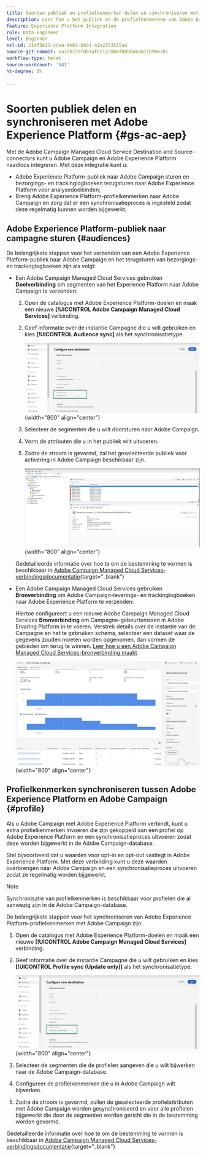 ```yaml
---
title: Soorten publiek en profielkenmerken delen en synchroniseren met Adobe Experience Platform
description: Leer hoe u het publiek en de profielkenmerken van Adobe Experience Platform kunt synchroniseren met Campagne
feature: Experience Platform Integration
role: Data Engineer
level: Beginner
exl-id: 21cf5611-ccaa-4e83-8891-a1a2353515aa
source-git-commit: ea37b72efd03afb212c060f809b6ba077b996701
workflow-type: tm+mt
source-wordcount: '541'
ht-degree: 0%

---
```


# Soorten publiek delen en synchroniseren met Adobe Experience Platform {#gs-ac-aep}

Met de Adobe Campaign Managed Cloud Service Destination and Source-connectors kunt u Adobe Campaign en Adobe Experience Platform naadloos integreren. Met deze integratie kunt u:

* Adobe Experience Platform-publiek naar Adobe Campaign sturen en bezorgings- en trackinglogboeken terugsturen naar Adobe Experience Platform voor analysedoeleinden;
* Breng Adobe Experience Platform-profielkenmerken naar Adobe Campaign en zorg dat er een synchronisatieproces is ingesteld zodat deze regelmatig kunnen worden bijgewerkt.

## Adobe Experience Platform-publiek naar campagne sturen {#audiences}

De belangrijkste stappen voor het verzenden van een Adobe Experience Platform-publiek naar Adobe Campaign en het terugsturen van bezorgings- en trackinglogboeken zijn als volgt:

* Een Adobe Campaign Managed Cloud Services gebruiken **Doelverbinding** om segmenten van het Experience Platform naar Adobe Campaign te verzenden:

   1. Open de catalogus met Adobe Experience Platform-doelen en maak een nieuwe **[!UICONTROL Adobe Campaign Managed Cloud Services]** verbinding.
   1. Geef informatie over de instantie Campagne die u wilt gebruiken en kies **[!UICONTROL Audience sync]** als het synchronisatietype.

      ![](assets/aep-audience-sync.png){width="800" align="center"}

   1. Selecteer de segmenten die u wilt doorsturen naar Adobe Campaign.
   1. Vorm de attributen die u in het publiek wilt uitvoeren.
   1. Zodra de stroom is gevormd, zal het geselecteerde publiek voor activering in Adobe Campaign beschikbaar zijn.

      ![](assets/aep-destination.png){width="800" align="center"}

  Gedetailleerde informatie over hoe te om de bestemming te vormen is beschikbaar in [Adobe Campaign Managed Cloud Services-verbindingsdocumentatie](https://www.adobe.com/go/destinations-adobe-campaign-managed-cloud-services-en){target="_blank"}

* Een Adobe Campaign Managed Cloud Services gebruiken **Bronverbinding** om Adobe Campaign-leverings- en trackinglogboeken naar Adobe Experience Platform te verzenden:

  Hiertoe configureert u een nieuwe Adobe Campaign Managed Cloud Services **Bronverbinding** om Campagne-gebeurtenissen in Adobe Ervaring Platform in te voeren. Verstrek details over de instantie van de Campagne en het te gebruiken schema, selecteer een dataset waar de gegevens zouden moeten worden opgenomen, dan vormen de gebieden om terug te winnen. [Leer hoe u een Adobe Campaign Managed Cloud Services-bronverbinding maakt](https://www.adobe.com/go/sources-campaign-ui-en)

  ![](assets/aep-logs.png){width="800" align="center"}

## Profielkenmerken synchroniseren tussen Adobe Experience Platform en Adobe Campaign {#profile}

Als u Adobe Campaign met Adobe Experience Platform verbindt, kunt u extra profielkenmerken invoeren die zijn gekoppeld aan een profiel op Adobe Experience Platform en een synchronisatieproces uitvoeren zodat deze worden bijgewerkt in de Adobe Campaign-database.

Stel bijvoorbeeld dat u waarden voor opt-in en opt-out vastlegt in Adobe Experience Platform. Met deze verbinding kunt u deze waarden overbrengen naar Adobe Campaign en een synchronisatieproces uitvoeren zodat ze regelmatig worden bijgewerkt.

>[!NOTE]
>
>Synchronisatie van profielkenmerken is beschikbaar voor profielen die al aanwezig zijn in de Adobe Campaign-database.

De belangrijkste stappen voor het synchroniseren van Adobe Experience Platform-profielkenmerken met Adobe Campaign zijn:

1. Open de catalogus met Adobe Experience Platform-doelen en maak een nieuwe **[!UICONTROL Adobe Campaign Managed Cloud Services]** verbinding.
1. Geef informatie over de instantie Campagne die u wilt gebruiken en kies **[!UICONTROL Profile sync (Update only)]** als het synchronisatietype.

   ![](assets/aep-profile-sync.png){width="800" align="center"}

1. Selecteer de segmenten die de profielen aangeven die u wilt bijwerken naar de Adobe Campaign-database.
1. Configureer de profielkenmerken die u in Adobe Campaign wilt bijwerken.
1. Zodra de stroom is gevormd, zullen de geselecteerde profielattributen met Adobe Campaign worden gesynchroniseerd en voor alle profielen bijgewerkt die door de segmenten worden gericht die in de bestemming worden gevormd.

Gedetailleerde informatie over hoe te om de bestemming te vormen is beschikbaar in [Adobe Campaign Managed Cloud Services-verbindingsdocumentatie](https://www.adobe.com/go/destinations-adobe-campaign-managed-cloud-services-en){target="_blank"}